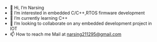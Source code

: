 - 👋 Hi, I’m Narsing 
- 👀 I’m interested in embedded C/C++,RTOS firmware development 
- 🌱 I’m currently learning C++
- 💞️ I’m looking to collaborate on any embedded development project in IOT
- 📫 How to reach me Mail at narsing211295@gmail.com

<!---
mundhenv/mundhenv is a ✨ special ✨ repository because its `README.md` (this file) appears on your GitHub profile.
You can click the Preview link to take a look at your changes.
--->
